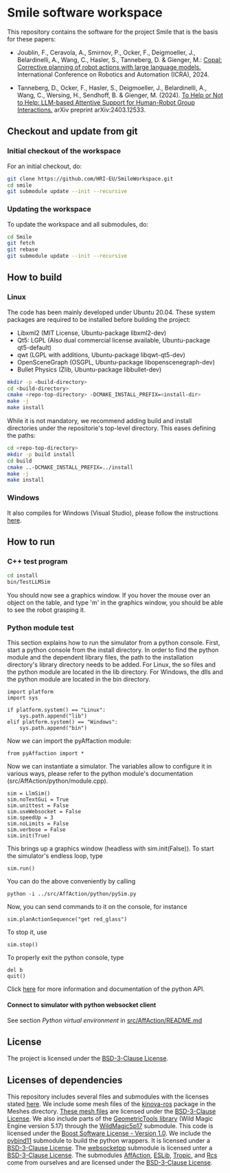 # Smile software workspace

This repository contains the software for the project Smile that is the basis for these papers:

* Joublin, F., Ceravola, A., Smirnov, P., Ocker, F., Deigmoeller, J., Belardinelli, A., Wang, C., Hasler, S., Tanneberg, D. & Gienger, M.: [Copal: Corrective planning of robot actions with large language models.](https://hri-eu.github.io/Loom) International Conference on Robotics and Automation (ICRA), 2024.

* Tanneberg, D., Ocker, F., Hasler, S., Deigmoeller, J., Belardinelli, A., Wang, C., Wersing, H., Sendhoff, B. & Gienger, M. (2024). [To Help or Not to Help: LLM-based Attentive Support for Human-Robot Group Interactions.](https://hri-eu.github.io/AttentiveSupport) arXiv preprint arXiv:2403.12533.





## Checkout and update from git

### Initial checkout of the workspace
For an initial checkout, do:
```bash
git clone https://github.com/HRI-EU/SmileWorkspace.git
cd smile
git submodule update --init --recursive
```

### Updating the workspace
To update the workspace and all submodules, do:
```bash
cd Smile
git fetch
git rebase
git submodule update --init --recursive
```





## How to build

### Linux

The code has been mainly developed under Ubuntu 20.04. These system packages are required to be installed before building the project:

 - Libxml2 (MIT License, Ubuntu-package libxml2-dev)
 - Qt5: LGPL (Also dual commercial license available, Ubuntu-package qt5-default)
 - qwt (LGPL with additions, Ubuntu-package libqwt-qt5-dev)
 - OpenSceneGraph (OSGPL, Ubuntu-package libopenscenegraph-dev)
 - Bullet Physics (Zlib, Ubuntu-package libbullet-dev)

```bash
mkdir -p <build-directory>
cd <build-directory>
cmake <repo-top-directory> -DCMAKE_INSTALL_PREFIX=<install-dir>
make -j
make install
```

While it is not mandatory, we recommend adding build and install directories under the repositorie's top-level directory. This eases defining the paths:

```bash
cd <repo-top-directory> 
mkdir -p build install
cd build
cmake ..-DCMAKE_INSTALL_PREFIX=../install
make -j
make install
```

### Windows

It also compiles for Windows (Visual Studio), please follow the instructions [here](https://github.com/HRI-EU/Rcs/tree/develop).





## How to run

### C++ test program

```bash
cd install
bin/TestLLMSim 
```
You should now see a graphics window. If you hover the mouse over an object on the table, and type 'm' in the graphics window, you should be able to see the robot grasping it.

### Python module test

This section explains how to run the simulator from a python console. First, start a python console from the install directory. In order to find the python module and the dependent library files, the path to the installation directory's library directory needs to be added. For Linux, the so files and the python module are located in the lib directory. For Windows, the dlls and the python module are located in the bin directory. 

```
import platform
import sys

if platform.system() == "Linux":
    sys.path.append("lib")
elif platform.system() == "Windows":
    sys.path.append("bin")
```

Now we can import the pyAffaction module:

```
from pyAffaction import *
```

Now we can instantiate a simulator. The variables allow to configure it in various ways, please refer to the python module's documentation (src/AffAction/python/module.cpp).

```
sim = LlmSim()
sim.noTextGui = True
sim.unittest = False
sim.useWebsocket = False
sim.speedUp = 3
sim.noLimits = False
sim.verbose = False
sim.init(True)
```

This brings up a graphics window (headless with sim.init(False)). To start the simulator's endless loop, type

```
sim.run()
```

You can do the above conveniently by calling

```
python -i ../src/AffAction/python/pySim.py 
```

Now, you can send commands to it on the console, for instance

```
sim.planActionSequence("get red_glass")
```

To stop it, use

```
sim.stop()
```

To properly exit the python console, type

```
del b
quit()
```

Click [here](src/AffAction/python/README.md) for more information and documentation of the python API.

#### Connect to simulator with python websocket client

See section *Python virtual environment* in [src/AffAction/README.md](src/AffAction/python/README.md)





## License

The project is licensed under the [BSD-3-Clause License](LICENSE.md).



## Licenses of dependencies

This repository includes several files and submodules with the licenses stated [here](ThirdPartyLicenses.md). We include some mesh files of the [kinova-ros](https://github.com/Kinovarobotics/kinova-ros) package in the Meshes directory. [These mesh files](https://github.com/Kinovarobotics/kinova-ros/tree/noetic-devel/kinova_description/meshes) are licensed under the [BSD-3-Clause License](https://github.com/Kinovarobotics/kinova-ros?tab=BSD-3-Clause-1-ov-file#readme). We also include parts of the [GeometricTools library](https://www.geometrictools.com/) (Wild Magic Engine version 5.17) through the [WildMagic5p17](https://github.com/HRI-EU/WildMagic5p17) submodule. This code is licensed under the [Boost Software License - Version 1.0](https://www.boost.org/LICENSE_1_0.txt). We include the [pybind11](https://github.com/pybind/pybind11) submodule to build the python wrappers. It is licensed under a [BSD-3-Clause License](https://github.com/pybind/pybind11/blob/master/LICENSE). The [websocketpp](https://github.com/zaphoyd/websocketpp) submodule is licensed unter a [BSD-3-Clause License](https://github.com/zaphoyd/websocketpp?tab=License-1-ov-file#readme). The submodules [AffAction](https://github.com/HRI-EU/AffAction), [ESLib](https://github.com/HRI-EU/ESLib), [Tropic](https://github.com/HRI-EU/Tropic), and [Rcs](https://github.com/HRI-EU/Rcs) come from ourselves and are licensed under the [BSD-3-Clause License](https://opensource.org/license/bsd-3-clause).

